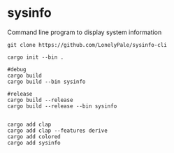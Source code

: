 # sysinfo
Command line program to display system information

```shell
git clone https://github.com/LonelyPale/sysinfo-cli

```

```shell
cargo init --bin .

#debug
cargo build
cargo build --bin sysinfo

#release
cargo build --release
cargo build --release --bin sysinfo


```

```shell
cargo add clap
cargo add clap --features derive
cargo add colored
cargo add sysinfo

```
